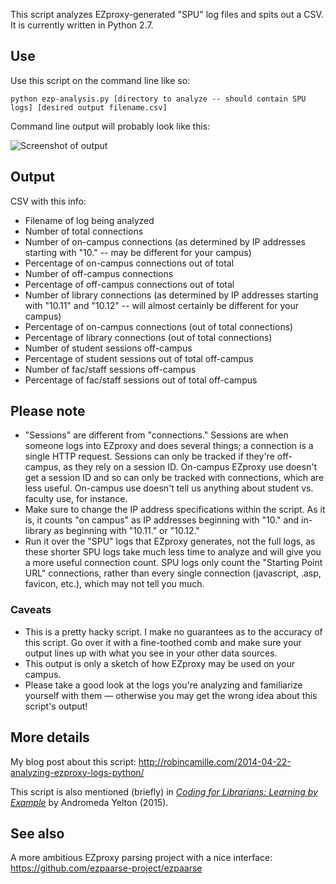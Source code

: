 This script analyzes EZproxy-generated "SPU" log files and spits out a CSV. It is currently written in Python 2.7.

## Use

Use this script on the command line like so: 

`python ezp-analysis.py [directory to analyze -- should contain SPU logs] [desired output filename.csv]`

Command line output will probably look like this:

![Screenshot of output](http://robincamille.com/assets/Screen-Shot-2014-04-22-at-11.46.10-AM.png)

## Output

CSV with this info:

* Filename of log being analyzed
* Number of total connections
* Number of on-campus connections (as determined by IP addresses starting with "10." -- may be different for your campus)
* Percentage of on-campus connections out of total
* Number of off-campus connections
* Percentage of off-campus connections out of total
* Number of library connections (as determined by IP addresses starting with "10.11" and "10.12" -- will almost certainly be different for your campus)
* Percentage of on-campus connections (out of total connections)
* Percentage of library connections (out of total connections)
* Number of student sessions off-campus
* Percentage of student sessions out of total off-campus
* Number of fac/staff sessions off-campus
* Percentage of fac/staff sessions out of total off-campus

## Please note

* "Sessions" are different from "connections." Sessions are when someone logs into EZproxy and does several things; a connection is a single HTTP request. Sessions can only be tracked if they're off-campus, as they rely on a session ID. On-campus EZproxy use doesn't get a session ID and so can only be tracked with connections, which are less useful. On-campus use doesn't tell us anything about student vs. faculty use, for instance.
* Make sure to change the IP address specifications within the script. As it is, it counts "on campus" as IP addresses beginning with "10." and in-library as beginning with "10.11." or "10.12."
* Run it over the "SPU" logs that EZproxy generates, not the full logs, as these shorter SPU logs take much less time to analyze and will give you a more useful connection count. SPU logs only count the "Starting Point URL" connections, rather than every single connection (javascript, .asp, favicon, etc.), which may not tell you much.

### Caveats 

* This is a pretty hacky script. I make no guarantees as to the accuracy of this script. Go over it with a fine-toothed comb and make sure your output lines up with what you see in your other data sources.
* This output is only a sketch of how EZproxy may be used on your campus.
* Please take a good look at the logs you're analyzing and familiarize yourself with them — otherwise you may get the wrong idea about this script's output!

## More details

My blog post about this script: http://robincamille.com/2014-04-22-analyzing-ezproxy-logs-python/

This script is also mentioned (briefly) in [*Coding for Librarians: Learning by Example*](https://www.alastore.ala.org/content/coding-librarians-learning-example) by Andromeda Yelton (2015).

## See also

A more ambitious EZproxy parsing project with a nice interface: https://github.com/ezpaarse-project/ezpaarse 
